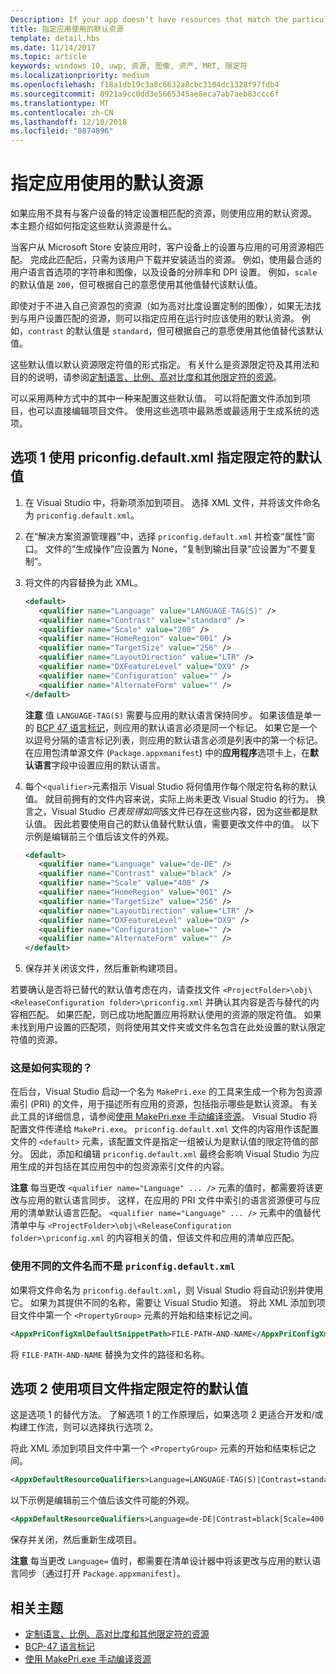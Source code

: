 ```yaml
---
Description: If your app doesn't have resources that match the particular settings of a customer device, then the app's default resources are used. This topic explains how to specify what those default resources are.
title: 指定应用使用的默认资源
template: detail.hbs
ms.date: 11/14/2017
ms.topic: article
keywords: windows 10, uwp, 资源, 图像, 资产, MRT, 限定符
ms.localizationpriority: medium
ms.openlocfilehash: f18a1db19c3a8c6632a8cbc3104dc1328f97fdb4
ms.sourcegitcommit: 8921a9cc0dd3e5665345ae8eca7ab7aeb83ccc6f
ms.translationtype: MT
ms.contentlocale: zh-CN
ms.lasthandoff: 12/10/2018
ms.locfileid: "8874896"
---
```

# <a name="specify-the-default-resources-that-your-app-uses"></a>指定应用使用的默认资源

如果应用不具有与客户设备的特定设置相匹配的资源，则使用应用的默认资源。 本主题介绍如何指定这些默认资源是什么。

当客户从 Microsoft Store 安装应用时，客户设备上的设置与应用的可用资源相匹配。 完成此匹配后，只需为该用户下载并安装适当的资源。 例如，使用最合适的用户语言首选项的字符串和图像，以及设备的分辨率和 DPI 设置。 例如，`scale` 的默认值是 `200`，但可根据自己的意愿使用其他值替代该默认值。

即使对于不进入自己资源包的资源（如为高对比度设置定制的图像），如果无法找到与用户设置匹配的资源，则可以指定应用在运行时应该使用的默认资源。 例如，`contrast` 的默认值是 `standard`，但可根据自己的意愿使用其他值替代该默认值。

这些默认值以默认资源限定符值的形式指定。 有关什么是资源限定符及其用法和目的的说明，请参阅[定制语言、比例、高对比度和其他限定符的资源](tailor-resources-lang-scale-contrast.md)。

可以采用两种方式中的其中一种来配置这些默认值。 可以将配置文件添加到项目，也可以直接编辑项目文件。 使用这些选项中最熟悉或最适用于生成系统的选项。

## <a name="option-1-use-priconfigdefaultxml-to-specify-default-qualifier-values"></a>选项 1 使用 priconfig.default.xml 指定限定符的默认值

1. 在 Visual Studio 中，将新项添加到项目。 选择 XML 文件，并将该文件命名为 `priconfig.default.xml`。
2. 在“解决方案资源管理器”中，选择 `priconfig.default.xml` 并检查“属性”窗口。 文件的“生成操作”应设置为 None，“复制到输出目录”应设置为“不要复制”。
3. 将文件的内容替换为此 XML。
   ```xml
   <default>
      <qualifier name="Language" value="LANGUAGE-TAG(S)" />
      <qualifier name="Contrast" value="standard" />
      <qualifier name="Scale" value="200" />
      <qualifier name="HomeRegion" value="001" />
      <qualifier name="TargetSize" value="256" />
      <qualifier name="LayoutDirection" value="LTR" />
      <qualifier name="DXFeatureLevel" value="DX9" />
      <qualifier name="Configuration" value="" />
      <qualifier name="AlternateForm" value="" />
   </default>
   ```
   
   **注意** 值 `LANGUAGE-TAG(S)` 需要与应用的默认语言保持同步。 如果该值是单一的 [BCP 47 语言标记](http://go.microsoft.com/fwlink/p/?linkid=227302)，则应用的默认语言必须是同一个标记。 如果它是一个以逗号分隔的语言标记列表，则应用的默认语言必须是列表中的第一个标记。 在应用包清单源文件 (`Package.appxmanifest`) 中的**应用程序**选项卡上，在**默认语言**字段中设置应用的默认语言。

4. 每个`<qualifier>`元素指示 Visual Studio 将何值用作每个限定符名称的默认值。 就目前拥有的文件内容来说，实际上尚未更改 Visual Studio 的行为。 换言之，Visual Studio *已表现得如同*该文件已存在这些内容，因为这些都是默认值。 因此若要使用自己的默认值替代默认值，需要更改文件中的值。 以下示例是编辑前三个值后该文件的外观。
   ```xml
   <default>
      <qualifier name="Language" value="de-DE" />
      <qualifier name="Contrast" value="black" />
      <qualifier name="Scale" value="400" />
      <qualifier name="HomeRegion" value="001" />
      <qualifier name="TargetSize" value="256" />
      <qualifier name="LayoutDirection" value="LTR" />
      <qualifier name="DXFeatureLevel" value="DX9" />
      <qualifier name="Configuration" value="" />
      <qualifier name="AlternateForm" value="" />
   </default>
   ```
5. 保存并关闭该文件，然后重新构建项目。

若要确认是否将已替代的默认值考虑在内，请查找文件 `<ProjectFolder>\obj\<ReleaseConfiguration folder>\priconfig.xml` 并确认其内容是否与替代的内容相匹配。 如果匹配，则已成功地配置应用将默认使用的资源的限定符值。 如果未找到用户设置的匹配项，则将使用其文件夹或文件名包含在此处设置的默认限定符值的资源。

### <a name="how-does-this-work"></a>这是如何实现的？

在后台，Visual Studio 启动一个名为 `MakePri.exe` 的工具来生成一个称为包资源索引 (PRI) 的文件，用于描述所有应用的资源，包括指示哪些是默认资源。 有关此工具的详细信息，请参阅[使用 MakePri.exe 手动编译资源](compile-resources-manually-with-makepri.md)。 Visual Studio 将配置文件传递给 `MakePri.exe`。 `priconfig.default.xml` 文件的内容用作该配置文件的 `<default>` 元素，该配置文件是指定一组被认为是默认值的限定符值的部分。 因此，添加和编辑 `priconfig.default.xml` 最终会影响 Visual Studio 为应用生成的并包括在其应用包中的包资源索引文件的内容。

**注意** 每当更改 `<qualifier name="Language" ... />` 元素的值时，都需要将该更改与应用的默认语言同步。 这样，在应用的 PRI 文件中索引的语言资源便可与应用的清单默认语言匹配。 `<qualifier name="Language" ... />` 元素中的值替代清单中与 `<ProjectFolder>\obj\<ReleaseConfiguration folder>\priconfig.xml` 的内容相关的值，但该文件和应用的清单应匹配。

### <a name="using-a-different-file-name-than-priconfigdefaultxml"></a>使用不同的文件名而不是 `priconfig.default.xml`

如果将文件命名为 `priconfig.default.xml`，则 Visual Studio 将自动识别并使用它。 如果为其提供不同的名称，需要让 Visual Studio 知道。 将此 XML 添加到项目文件中第一个 `<PropertyGroup>` 元素的开始和结束标记之间。

```xml
<AppxPriConfigXmlDefaultSnippetPath>FILE-PATH-AND-NAME</AppxPriConfigXmlDefaultSnippetPath>
```

将 `FILE-PATH-AND-NAME` 替换为文件的路径和名称。

## <a name="option-2-use-your-project-file-to-specify-default-qualifier-values"></a>选项 2 使用项目文件指定限定符的默认值

这是选项 1 的替代方法。 了解选项 1 的工作原理后，如果选项 2 更适合开发和/或构建工作流，则可以选择执行选项 2。

将此 XML 添加到项目文件中第一个 `<PropertyGroup>` 元素的开始和结束标记之间。

```xml
<AppxDefaultResourceQualifiers>Language=LANGUAGE-TAG(S)|Contrast=standard|Scale=200|HomeRegion=001|TargetSize=256|LayoutDirection=LTR|DXFeatureLevel=DX9|Configuration=|AlternateForm=</AppxDefaultResourceQualifiers>
```

以下示例是编辑前三个值后该文件可能的外观。

```xml
<AppxDefaultResourceQualifiers>Language=de-DE|Contrast=black|Scale=400|HomeRegion=001|TargetSize=256|LayoutDirection=LTR|DXFeatureLevel=DX9|Configuration=|AlternateForm=</AppxDefaultResourceQualifiers>
```

保存并关闭，然后重新生成项目。

**注意** 每当更改 `Language=` 值时，都需要在清单设计器中将该更改与应用的默认语言同步（通过打开 `Package.appxmanifest`）。

## <a name="related-topics"></a>相关主题

* [定制语言、比例、高对比度和其他限定符的资源](tailor-resources-lang-scale-contrast.md)
* [BCP-47 语言标记](http://go.microsoft.com/fwlink/p/?linkid=227302)
* [使用 MakePri.exe 手动编译资源](compile-resources-manually-with-makepri.md)
